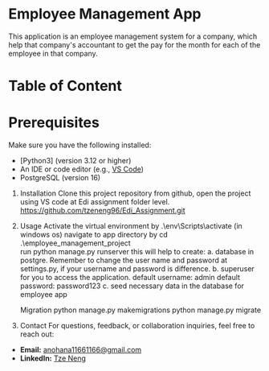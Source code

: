 # Employee Management App

This application is an employee management system for a company, which help that company's accountant to get the pay for the 
month for each of the employee in that company. 

# Table of Content
# Prerequisites
Make sure you have the following installed:
- [Python3] (version 3.12 or higher)
- An IDE or code editor (e.g., [VS Code](https://code.visualstudio.com/))
- PostgreSQL (version 16)

1. Installation
   Clone this project repository from github, open the project using VS code at Edi assignment folder level. 
   https://github.com/tzeneng96/Edi_Assignment.git

2. Usage
   Activate the virtual environment by .\env\Scripts\activate (in windows os)
   navigate to app directory by cd .\employee_management_project\
   run python manage.py runserver
   this will help to create:
   a. database in postgre. Remember to change the user name and password at settings.py,
   if your username and password is difference.
   b. superuser for you to access the application.
   default username: admin
   default password: password123
   c. seed necessary data in the database for employee app

   Migration
   python manage.py makemigrations
   python manage.py migrate

3. Contact
   For questions, feedback, or collaboration inquiries, feel free to reach out:

- **Email:** anohana11661166@gmail.com  
- **LinkedIn:** [Tze Neng](https://www.linkedin.com/in/tzeneng96/)  


   



 
